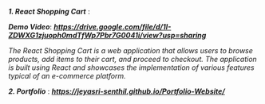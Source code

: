 ***1. React Shopping Cart*** :

   ***Demo Video***: ***https://drive.google.com/file/d/1I-ZDWXG1zjuoph0mdTfWp7Pbr7G0041i/view?usp=sharing***

*The React Shopping Cart is a web application that allows users to browse products, add items to their cart, and proceed to checkout. The application is built using React and showcases the implementation of various features typical of an e-commerce platform.*

***2. Portfolio*** : ***https://jeyasri-senthil.github.io/Portfolio-Website/***
